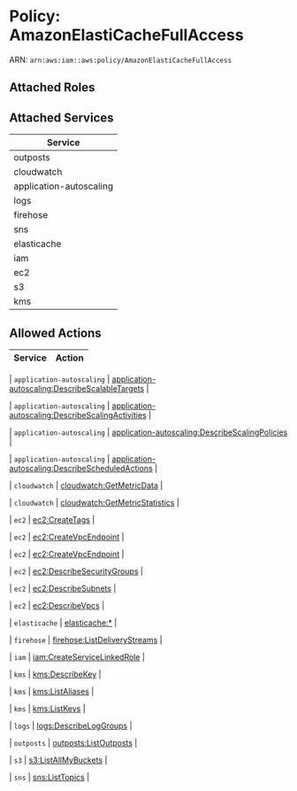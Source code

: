 # Policy: AmazonElastiCacheFullAccess

ARN: `arn:aws:iam::aws:policy/AmazonElastiCacheFullAccess`

## Attached Roles

## Attached Services

| Service |
|---------|
| outposts |
| cloudwatch |
| application-autoscaling |
| logs |
| firehose |
| sns |
| elasticache |
| iam |
| ec2 |
| s3 |
| kms |

## Allowed Actions

| Service | Action |
|:-------:|--------|

| `application-autoscaling` | [application-autoscaling:DescribeScalableTargets](../actions.md#application-autoscaling:describescalabletargets) |

| `application-autoscaling` | [application-autoscaling:DescribeScalingActivities](../actions.md#application-autoscaling:describescalingactivities) |

| `application-autoscaling` | [application-autoscaling:DescribeScalingPolicies](../actions.md#application-autoscaling:describescalingpolicies) |

| `application-autoscaling` | [application-autoscaling:DescribeScheduledActions](../actions.md#application-autoscaling:describescheduledactions) |

| `cloudwatch` | [cloudwatch:GetMetricData](../actions.md#cloudwatch:getmetricdata) |

| `cloudwatch` | [cloudwatch:GetMetricStatistics](../actions.md#cloudwatch:getmetricstatistics) |

| `ec2` | [ec2:CreateTags](../actions.md#ec2:createtags) |

| `ec2` | [ec2:CreateVpcEndpoint](../actions.md#ec2:createvpcendpoint) |

| `ec2` | [ec2:CreateVpcEndpoint](../actions.md#ec2:createvpcendpoint) |

| `ec2` | [ec2:DescribeSecurityGroups](../actions.md#ec2:describesecuritygroups) |

| `ec2` | [ec2:DescribeSubnets](../actions.md#ec2:describesubnets) |

| `ec2` | [ec2:DescribeVpcs](../actions.md#ec2:describevpcs) |

| `elasticache` | [elasticache:*](../actions.md#elasticache:all) |

| `firehose` | [firehose:ListDeliveryStreams](../actions.md#firehose:listdeliverystreams) |

| `iam` | [iam:CreateServiceLinkedRole](../actions.md#iam:createservicelinkedrole) |

| `kms` | [kms:DescribeKey](../actions.md#kms:describekey) |

| `kms` | [kms:ListAliases](../actions.md#kms:listaliases) |

| `kms` | [kms:ListKeys](../actions.md#kms:listkeys) |

| `logs` | [logs:DescribeLogGroups](../actions.md#logs:describeloggroups) |

| `outposts` | [outposts:ListOutposts](../actions.md#outposts:listoutposts) |

| `s3` | [s3:ListAllMyBuckets](../actions.md#s3:listallmybuckets) |

| `sns` | [sns:ListTopics](../actions.md#sns:listtopics) |
